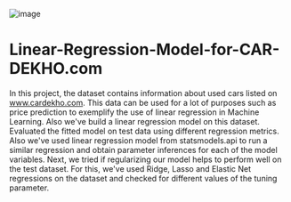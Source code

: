 ![image](https://user-images.githubusercontent.com/60726057/119501607-a23b6180-bd86-11eb-90c0-d796d482c1ea.png)




# Linear-Regression-Model-for-CAR-DEKHO.com
In this project, the dataset contains information about used cars listed on www.cardekho.com. This data can be used for a lot of purposes such as price prediction to exemplify the use of linear regression in Machine Learning.
Also we've build a linear regression model on this dataset. Evaluated the fitted model on test data using different regression metrics. Also we've used linear regression model from statsmodels.api to run a similar regression and obtain parameter inferences for each of the model variables. Next, we tried if regularizing our model helps to perform well on the test dataset. For this, we've used Ridge, Lasso and Elastic Net regressions on the dataset and checked for different values of the tuning parameter. 
